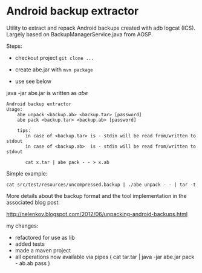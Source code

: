 Android backup extractor
========================

Utility to extract and repack Android backups created with adb logcat (ICS).
Largely based on BackupManagerService.java from AOSP.

Steps:

  * checkout project ```git clone ...```

  * create abe.jar with ```mvn package```

  * use see below

java -jar abe.jar is written as _abe_

```
Android backup extractor
Usage:
	abe unpack <backup.ab> <backup.tar> [password]
	abe pack <backup.tar> <backup.ab> [password]

	tips:
	   in case of <backup.tar> is - stdin will be read from/written to stdout
	   in case of <backup.ab>  is - stdin will be read from/written to stdout

	   cat x.tar | abe pack - - > x.ab
```
Simple example:

```cat src/test/resources/uncompressed.backup | ./abe unpack - - | tar -t```

More details about the backup format and the tool implementation in the
associated blog post:

http://nelenkov.blogspot.com/2012/06/unpacking-android-backups.html

my changes:
- refactored for use as lib
- added tests
- made a maven project
- all operations  now available via pipes ( cat tar.tar | java -jar abe.jar pack - ab.ab pass )
